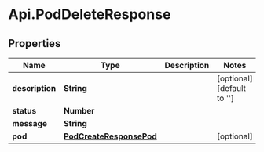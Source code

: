 # Api.PodDeleteResponse

## Properties

Name | Type | Description | Notes
------------ | ------------- | ------------- | -------------
**description** | **String** |  | [optional] [default to &#39;&#39;]
**status** | **Number** |  | 
**message** | **String** |  | 
**pod** | [**PodCreateResponsePod**](PodCreateResponsePod.md) |  | [optional] 


